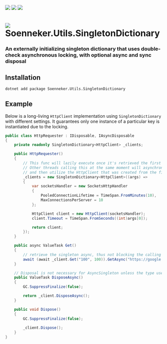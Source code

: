 [![](https://img.shields.io/nuget/v/Soenneker.Utils.SingletonDictionary.svg?style=for-the-badge)](https://www.nuget.org/packages/Soenneker.Utils.SingletonDictionary/)
[![](https://img.shields.io/github/actions/workflow/status/soenneker/soenneker.utils.singletondictionary/publish-package.yml?style=for-the-badge)](https://github.com/soenneker/soenneker.utils.singletondictionary/actions/workflows/publish-package.yml)
[![](https://img.shields.io/nuget/dt/Soenneker.Utils.SingletonDictionary.svg?style=for-the-badge)](https://www.nuget.org/packages/Soenneker.Utils.SingletonDictionary/)

# ![](https://user-images.githubusercontent.com/4441470/224455560-91ed3ee7-f510-4041-a8d2-3fc093025112.png) Soenneker.Utils.SingletonDictionary
### An externally initializing singleton dictionary that uses double-check asynchronous locking, with optional async and sync disposal

## Installation

```
dotnet add package Soenneker.Utils.SingletonDictionary
```

## Example

Below is a long-living `HttpClient` implementation using `SingletonDictionary` with different settings. It guarantees only one instance of a particular key is instantiated due to the locking.

```csharp
public class HttpRequester : IDisposable, IAsyncDisposable
{
    private readonly SingletonDictionary<HttpClient> _clients;

    public HttpRequester()
    {
        // This func will lazily execute once it's retrieved the first time.
        // Other threads calling this at the same moment will asynchronously wait,
        // and then utilize the HttpClient that was created from the first caller.
        _clients = new SingletonDictionary<HttpClient>((args) =>
        {
            var socketsHandler = new SocketsHttpHandler
            {
                PooledConnectionLifetime = TimeSpan.FromMinutes(10),
                MaxConnectionsPerServer = 10
            };

            HttpClient client = new HttpClient(socketsHandler);
            client.Timeout = TimeSpan.FromSeconds((int)args[0]);

            return client;
        });
    }

    public async ValueTask Get()
    {
        // retrieve the singleton async, thus not blocking the calling thread
        await (await _client.Get("100", 100)).GetAsync("https://google.com");
    }

    // Disposal is not necessary for AsyncSingleton unless the type used is IDisposable/IAsyncDisposable
    public ValueTask DisposeAsync()
    {
        GC.SuppressFinalize(false);

        return _client.DisposeAsync();
    }

    public void Dispose()
    {
        GC.SuppressFinalize(false);
        
        _client.Dispose();
    }
}
```